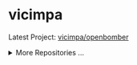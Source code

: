 # vicimpa

<!--START_LAST_REPO-->
Latest Project: [vicimpa/openbomber](https://github.com/vicimpa/openbomber)
<!--END_LAST_REPO-->

<details>
<summary>More Repositories ...</summary>

<!--START_TABLE_REPOS-->
| Name | Homepage | Stars | Last Commit |
|-----------------------|--------------------------|--------|-------------|
| openbomber | https://github.com/vicimpa/openbomber | 88 | https://img.shields.io/github/last-commit/vicimpa/openbomber?style=flat&label=last |
| chatroulette | https://github.com/vicimpa/chatroulette | 13 | https://img.shields.io/github/last-commit/vicimpa/chatroulette?style=flat&label=last |
| vicimpa-library | https://github.com/vicimpa/vicimpa-library | 12 | https://img.shields.io/github/last-commit/vicimpa/vicimpa-library?style=flat&label=last |
| scrappy-bird2 | https://github.com/vicimpa/scrappy-bird2 | 5 | https://img.shields.io/github/last-commit/vicimpa/scrappy-bird2?style=flat&label=last |
| w-nodes | https://github.com/vicimpa/w-nodes | 4 | https://img.shields.io/github/last-commit/vicimpa/w-nodes?style=flat&label=last |
| steam-confirmations | https://github.com/vicimpa/steam-confirmations | 3 | https://img.shields.io/github/last-commit/vicimpa/steam-confirmations?style=flat&label=last |
| processor-cpp | https://github.com/vicimpa/processor-cpp | 3 | https://img.shields.io/github/last-commit/vicimpa/processor-cpp?style=flat&label=last |
| new-openbomber | https://github.com/vicimpa/new-openbomber | 3 | https://img.shields.io/github/last-commit/vicimpa/new-openbomber?style=flat&label=last |
| my-player | https://github.com/vicimpa/my-player | 3 | https://img.shields.io/github/last-commit/vicimpa/my-player?style=flat&label=last |
| console-clock | https://github.com/vicimpa/console-clock | 3 | https://img.shields.io/github/last-commit/vicimpa/console-clock?style=flat&label=last |
| testworkfind | https://github.com/vicimpa/testworkfind | 2 | https://img.shields.io/github/last-commit/vicimpa/testworkfind?style=flat&label=last |
| snake-c- | https://github.com/vicimpa/snake-c- | 2 | https://img.shields.io/github/last-commit/vicimpa/snake-c-?style=flat&label=last |
| moviesearch | https://github.com/vicimpa/moviesearch | 2 | https://img.shields.io/github/last-commit/vicimpa/moviesearch?style=flat&label=last |
| discord-binary | https://github.com/vicimpa/discord-binary | 2 | https://img.shields.io/github/last-commit/vicimpa/discord-binary?style=flat&label=last |
| webaudio-playground | https://github.com/vicimpa/webaudio-playground | 1 | https://img.shields.io/github/last-commit/vicimpa/webaudio-playground?style=flat&label=last |
| vscode-material-darker | https://github.com/vicimpa/vscode-material-darker | 1 | https://img.shields.io/github/last-commit/vicimpa/vscode-material-darker?style=flat&label=last |
| TomatoTimer | https://github.com/vicimpa/TomatoTimer | 1 | https://img.shields.io/github/last-commit/vicimpa/TomatoTimer?style=flat&label=last |
| tiktok-answer | https://github.com/vicimpa/tiktok-answer | 1 | https://img.shields.io/github/last-commit/vicimpa/tiktok-answer?style=flat&label=last |
| tic-tac-svelte | https://github.com/vicimpa/tic-tac-svelte | 1 | https://img.shields.io/github/last-commit/vicimpa/tic-tac-svelte?style=flat&label=last |
| tic-tac-php | https://github.com/vicimpa/tic-tac-php | 1 | https://img.shields.io/github/last-commit/vicimpa/tic-tac-php?style=flat&label=last |
| TestPlugin | https://github.com/vicimpa/TestPlugin | 1 | https://img.shields.io/github/last-commit/vicimpa/TestPlugin?style=flat&label=last |
| test-video-work | https://github.com/vicimpa/test-video-work | 1 | https://img.shields.io/github/last-commit/vicimpa/test-video-work?style=flat&label=last |
| swc | https://github.com/vicimpa/swc | 1 | https://img.shields.io/github/last-commit/vicimpa/swc?style=flat&label=last |
| snake-js | https://github.com/vicimpa/snake-js | 1 | https://img.shields.io/github/last-commit/vicimpa/snake-js?style=flat&label=last |
| snake | https://github.com/vicimpa/snake | 1 | https://img.shields.io/github/last-commit/vicimpa/snake?style=flat&label=last |
| ScrappyBird | https://github.com/vicimpa/ScrappyBird | 1 | https://img.shields.io/github/last-commit/vicimpa/ScrappyBird?style=flat&label=last |
| qiwi-sdk | https://github.com/vicimpa/qiwi-sdk | 1 | https://img.shields.io/github/last-commit/vicimpa/qiwi-sdk?style=flat&label=last |
| preact-monaco-editor | https://github.com/vicimpa/preact-monaco-editor | 1 | https://img.shields.io/github/last-commit/vicimpa/preact-monaco-editor?style=flat&label=last |
| node-editor-2 | https://github.com/vicimpa/node-editor-2 | 1 | https://img.shields.io/github/last-commit/vicimpa/node-editor-2?style=flat&label=last |
| node-editor | https://github.com/vicimpa/node-editor | 1 | https://img.shields.io/github/last-commit/vicimpa/node-editor?style=flat&label=last |
| logo-particle-anim | https://github.com/vicimpa/logo-particle-anim | 1 | https://img.shields.io/github/last-commit/vicimpa/logo-particle-anim?style=flat&label=last |
| lite-code-editor | https://github.com/vicimpa/lite-code-editor | 1 | https://img.shields.io/github/last-commit/vicimpa/lite-code-editor?style=flat&label=last |
| hbs-express | https://github.com/vicimpa/hbs-express | 1 | https://img.shields.io/github/last-commit/vicimpa/hbs-express?style=flat&label=last |
| graph-calc | https://github.com/vicimpa/graph-calc | 1 | https://img.shields.io/github/last-commit/vicimpa/graph-calc?style=flat&label=last |
| code-bench | https://github.com/vicimpa/code-bench | 1 | https://img.shields.io/github/last-commit/vicimpa/code-bench?style=flat&label=last |
| browser-cli | https://github.com/vicimpa/browser-cli | 1 | https://img.shields.io/github/last-commit/vicimpa/browser-cli?style=flat&label=last |
| word-games-algorithm | https://github.com/vicimpa/word-games-algorithm | 0 | https://img.shields.io/github/last-commit/vicimpa/word-games-algorithm?style=flat&label=last |
| windowed-ui | https://github.com/vicimpa/windowed-ui | 0 | https://img.shields.io/github/last-commit/vicimpa/windowed-ui?style=flat&label=last |
| website | https://github.com/vicimpa/website | 0 | https://img.shields.io/github/last-commit/vicimpa/website?style=flat&label=last |
| weather | https://github.com/vicimpa/weather | 0 | https://img.shields.io/github/last-commit/vicimpa/weather?style=flat&label=last |
| vscode-material-icon-theme | https://github.com/vicimpa/vscode-material-icon-theme | 0 | https://img.shields.io/github/last-commit/vicimpa/vscode-material-icon-theme?style=flat&label=last |
| ViteTilewindCSS | https://github.com/vicimpa/ViteTilewindCSS | 0 | https://img.shields.io/github/last-commit/vicimpa/ViteTilewindCSS?style=flat&label=last |
| vite-plugin-react-swc | https://github.com/vicimpa/vite-plugin-react-swc | 0 | https://img.shields.io/github/last-commit/vicimpa/vite-plugin-react-swc?style=flat&label=last |
| vite-plugin-dart | https://github.com/vicimpa/vite-plugin-dart | 0 | https://img.shields.io/github/last-commit/vicimpa/vite-plugin-dart?style=flat&label=last |
| video-back | https://github.com/vicimpa/video-back | 0 | https://img.shields.io/github/last-commit/vicimpa/video-back?style=flat&label=last |
| vicimpa.github.io | https://github.com/vicimpa/vicimpa.github.io | 0 | https://img.shields.io/github/last-commit/vicimpa/vicimpa.github.io?style=flat&label=last |
| valibot | https://github.com/vicimpa/valibot | 0 | https://img.shields.io/github/last-commit/vicimpa/valibot?style=flat&label=last |
| valantis-test | https://github.com/vicimpa/valantis-test | 0 | https://img.shields.io/github/last-commit/vicimpa/valantis-test?style=flat&label=last |
| typescript-transform-paths | https://github.com/vicimpa/typescript-transform-paths | 0 | https://img.shields.io/github/last-commit/vicimpa/typescript-transform-paths?style=flat&label=last |
| types-canvas | https://github.com/vicimpa/types-canvas | 0 | https://img.shields.io/github/last-commit/vicimpa/types-canvas?style=flat&label=last |
| ts-node-opskins | https://github.com/vicimpa/ts-node-opskins | 0 | https://img.shields.io/github/last-commit/vicimpa/ts-node-opskins?style=flat&label=last |
| trueLMAO | https://github.com/vicimpa/trueLMAO | 0 | https://img.shields.io/github/last-commit/vicimpa/trueLMAO?style=flat&label=last |
| treegame-test | https://github.com/vicimpa/treegame-test | 0 | https://img.shields.io/github/last-commit/vicimpa/treegame-test?style=flat&label=last |
| tree-node | https://github.com/vicimpa/tree-node | 0 | https://img.shields.io/github/last-commit/vicimpa/tree-node?style=flat&label=last |
| trash-signals | https://github.com/vicimpa/trash-signals | 0 | https://img.shields.io/github/last-commit/vicimpa/trash-signals?style=flat&label=last |
| tic-tac | https://github.com/vicimpa/tic-tac | 0 | https://img.shields.io/github/last-commit/vicimpa/tic-tac?style=flat&label=last |
| tetris | https://github.com/vicimpa/tetris | 0 | https://img.shields.io/github/last-commit/vicimpa/tetris?style=flat&label=last |
| test-work-gj | https://github.com/vicimpa/test-work-gj | 0 | https://img.shields.io/github/last-commit/vicimpa/test-work-gj?style=flat&label=last |
| test-work | https://github.com/vicimpa/test-work | 0 | https://img.shields.io/github/last-commit/vicimpa/test-work?style=flat&label=last |
| test-vue3-task | https://github.com/vicimpa/test-vue3-task | 0 | https://img.shields.io/github/last-commit/vicimpa/test-vue3-task?style=flat&label=last |
| test-vercel-deploy | https://github.com/vicimpa/test-vercel-deploy | 0 | https://img.shields.io/github/last-commit/vicimpa/test-vercel-deploy?style=flat&label=last |
| test-test | https://github.com/vicimpa/test-test | 0 | https://img.shields.io/github/last-commit/vicimpa/test-test?style=flat&label=last |
| test-task | https://github.com/vicimpa/test-task | 0 | https://img.shields.io/github/last-commit/vicimpa/test-task?style=flat&label=last |
| test-stream | https://github.com/vicimpa/test-stream | 0 | https://img.shields.io/github/last-commit/vicimpa/test-stream?style=flat&label=last |
| test-server | https://github.com/vicimpa/test-server | 0 | https://img.shields.io/github/last-commit/vicimpa/test-server?style=flat&label=last |
| test-react | https://github.com/vicimpa/test-react | 0 | https://img.shields.io/github/last-commit/vicimpa/test-react?style=flat&label=last |
| test-project | https://github.com/vicimpa/test-project | 0 | https://img.shields.io/github/last-commit/vicimpa/test-project?style=flat&label=last |
| test-preact | https://github.com/vicimpa/test-preact | 0 | https://img.shields.io/github/last-commit/vicimpa/test-preact?style=flat&label=last |
| test-job | https://github.com/vicimpa/test-job | 0 | https://img.shields.io/github/last-commit/vicimpa/test-job?style=flat&label=last |
| Test-FE | https://github.com/vicimpa/Test-FE | 0 | https://img.shields.io/github/last-commit/vicimpa/Test-FE?style=flat&label=last |
| Test-BE | https://github.com/vicimpa/Test-BE | 0 | https://img.shields.io/github/last-commit/vicimpa/Test-BE?style=flat&label=last |
| terminus | https://github.com/vicimpa/terminus | 0 | https://img.shields.io/github/last-commit/vicimpa/terminus?style=flat&label=last |
| template-vite-ts | https://github.com/vicimpa/template-vite-ts | 0 | https://img.shields.io/github/last-commit/vicimpa/template-vite-ts?style=flat&label=last |
| tanks | https://github.com/vicimpa/tanks | 0 | https://img.shields.io/github/last-commit/vicimpa/tanks?style=flat&label=last |
| swelte-tic-tac-toe | https://github.com/vicimpa/swelte-tic-tac-toe | 0 | https://img.shields.io/github/last-commit/vicimpa/swelte-tic-tac-toe?style=flat&label=last |
| SpaceEngineers | https://github.com/vicimpa/SpaceEngineers | 0 | https://img.shields.io/github/last-commit/vicimpa/SpaceEngineers?style=flat&label=last |
| Soundux | https://github.com/vicimpa/Soundux | 0 | https://img.shields.io/github/last-commit/vicimpa/Soundux?style=flat&label=last |
| social-net-client | https://github.com/vicimpa/social-net-client | 0 | https://img.shields.io/github/last-commit/vicimpa/social-net-client?style=flat&label=last |
| snake-python | https://github.com/vicimpa/snake-python | 0 | https://img.shields.io/github/last-commit/vicimpa/snake-python?style=flat&label=last |
| slash-create | https://github.com/vicimpa/slash-create | 0 | https://img.shields.io/github/last-commit/vicimpa/slash-create?style=flat&label=last |
| simple-svelte-ui | https://github.com/vicimpa/simple-svelte-ui | 0 | https://img.shields.io/github/last-commit/vicimpa/simple-svelte-ui?style=flat&label=last |
| simple-react-tabs | https://github.com/vicimpa/simple-react-tabs | 0 | https://img.shields.io/github/last-commit/vicimpa/simple-react-tabs?style=flat&label=last |
| simple-hexagonal-render | https://github.com/vicimpa/simple-hexagonal-render | 0 | https://img.shields.io/github/last-commit/vicimpa/simple-hexagonal-render?style=flat&label=last |
| simple-chat | https://github.com/vicimpa/simple-chat | 0 | https://img.shields.io/github/last-commit/vicimpa/simple-chat?style=flat&label=last |
| shared-state | https://github.com/vicimpa/shared-state | 0 | https://img.shields.io/github/last-commit/vicimpa/shared-state?style=flat&label=last |
| script-composer | https://github.com/vicimpa/script-composer | 0 | https://img.shields.io/github/last-commit/vicimpa/script-composer?style=flat&label=last |
| ruletka-demo | https://github.com/vicimpa/ruletka-demo | 0 | https://img.shields.io/github/last-commit/vicimpa/ruletka-demo?style=flat&label=last |
| RocketLauncher2 | https://github.com/vicimpa/RocketLauncher2 | 0 | https://img.shields.io/github/last-commit/vicimpa/RocketLauncher2?style=flat&label=last |
| road-keys | https://github.com/vicimpa/road-keys | 0 | https://img.shields.io/github/last-commit/vicimpa/road-keys?style=flat&label=last |
| regions-city | https://github.com/vicimpa/regions-city | 0 | https://img.shields.io/github/last-commit/vicimpa/regions-city?style=flat&label=last |
| react-valtio-state | https://github.com/vicimpa/react-valtio-state | 0 | https://img.shields.io/github/last-commit/vicimpa/react-valtio-state?style=flat&label=last |
| react-todo-app | https://github.com/vicimpa/react-todo-app | 0 | https://img.shields.io/github/last-commit/vicimpa/react-todo-app?style=flat&label=last |
| react-test-ffff | https://github.com/vicimpa/react-test-ffff | 0 | https://img.shields.io/github/last-commit/vicimpa/react-test-ffff?style=flat&label=last |
| react-signals-cart | https://github.com/vicimpa/react-signals-cart | 0 | https://img.shields.io/github/last-commit/vicimpa/react-signals-cart?style=flat&label=last |
| react-mapbox-gl | https://github.com/vicimpa/react-mapbox-gl | 0 | https://img.shields.io/github/last-commit/vicimpa/react-mapbox-gl?style=flat&label=last |
| racing-3d | https://github.com/vicimpa/racing-3d | 0 | https://img.shields.io/github/last-commit/vicimpa/racing-3d?style=flat&label=last |
| Quiz_Vue | https://github.com/vicimpa/Quiz_Vue | 0 | https://img.shields.io/github/last-commit/vicimpa/Quiz_Vue?style=flat&label=last |
| public-keys | https://github.com/vicimpa/public-keys | 0 | https://img.shields.io/github/last-commit/vicimpa/public-keys?style=flat&label=last |
| proxy6-api | https://github.com/vicimpa/proxy6-api | 0 | https://img.shields.io/github/last-commit/vicimpa/proxy6-api?style=flat&label=last |
| project-templates | https://github.com/vicimpa/project-templates | 0 | https://img.shields.io/github/last-commit/vicimpa/project-templates?style=flat&label=last |
| PLC-save-editor | https://github.com/vicimpa/PLC-save-editor | 0 | https://img.shields.io/github/last-commit/vicimpa/PLC-save-editor?style=flat&label=last |
| pixel-tile-editor | https://github.com/vicimpa/pixel-tile-editor | 0 | https://img.shields.io/github/last-commit/vicimpa/pixel-tile-editor?style=flat&label=last |
| Parachute | https://github.com/vicimpa/Parachute | 0 | https://img.shields.io/github/last-commit/vicimpa/Parachute?style=flat&label=last |
| pannellum | https://github.com/vicimpa/pannellum | 0 | https://img.shields.io/github/last-commit/vicimpa/pannellum?style=flat&label=last |
| pairs | https://github.com/vicimpa/pairs | 0 | https://img.shields.io/github/last-commit/vicimpa/pairs?style=flat&label=last |
| openapi-typescript-codegen | https://github.com/vicimpa/openapi-typescript-codegen | 0 | https://img.shields.io/github/last-commit/vicimpa/openapi-typescript-codegen?style=flat&label=last |
| openapi-ts | https://github.com/vicimpa/openapi-ts | 0 | https://img.shields.io/github/last-commit/vicimpa/openapi-ts?style=flat&label=last |
| obs-mac-virtualcam | https://github.com/vicimpa/obs-mac-virtualcam | 0 | https://img.shields.io/github/last-commit/vicimpa/obs-mac-virtualcam?style=flat&label=last |
| nodebestpractices | https://github.com/vicimpa/nodebestpractices | 0 | https://img.shields.io/github/last-commit/vicimpa/nodebestpractices?style=flat&label=last |
| node-ViGEmClient | https://github.com/vicimpa/node-ViGEmClient | 0 | https://img.shields.io/github/last-commit/vicimpa/node-ViGEmClient?style=flat&label=last |
| node-opskins-api | https://github.com/vicimpa/node-opskins-api | 0 | https://img.shields.io/github/last-commit/vicimpa/node-opskins-api?style=flat&label=last |
| new-bot | https://github.com/vicimpa/new-bot | 0 | https://img.shields.io/github/last-commit/vicimpa/new-bot?style=flat&label=last |
| my-svelte-template | https://github.com/vicimpa/my-svelte-template | 0 | https://img.shields.io/github/last-commit/vicimpa/my-svelte-template?style=flat&label=last |
| my-site | https://github.com/vicimpa/my-site | 0 | https://img.shields.io/github/last-commit/vicimpa/my-site?style=flat&label=last |
| my-portfolio | https://github.com/vicimpa/my-portfolio | 0 | https://img.shields.io/github/last-commit/vicimpa/my-portfolio?style=flat&label=last |
| mvc-bun | https://github.com/vicimpa/mvc-bun | 0 | https://img.shields.io/github/last-commit/vicimpa/mvc-bun?style=flat&label=last |
| mod | https://github.com/vicimpa/mod | 0 | https://img.shields.io/github/last-commit/vicimpa/mod?style=flat&label=last |
| mk3u-cheatch | https://github.com/vicimpa/mk3u-cheatch | 0 | https://img.shields.io/github/last-commit/vicimpa/mk3u-cheatch?style=flat&label=last |
| mini-tasks | https://github.com/vicimpa/mini-tasks | 0 | https://img.shields.io/github/last-commit/vicimpa/mini-tasks?style=flat&label=last |
| minesweeper | https://github.com/vicimpa/minesweeper | 0 | https://img.shields.io/github/last-commit/vicimpa/minesweeper?style=flat&label=last |
| medium-parser | https://github.com/vicimpa/medium-parser | 0 | https://img.shields.io/github/last-commit/vicimpa/medium-parser?style=flat&label=last |
| material-theme-jetbrains | https://github.com/vicimpa/material-theme-jetbrains | 0 | https://img.shields.io/github/last-commit/vicimpa/material-theme-jetbrains?style=flat&label=last |
| magic-render | https://github.com/vicimpa/magic-render | 0 | https://img.shields.io/github/last-commit/vicimpa/magic-render?style=flat&label=last |
| lines-sort | https://github.com/vicimpa/lines-sort | 0 | https://img.shields.io/github/last-commit/vicimpa/lines-sort?style=flat&label=last |
| LearnPython | https://github.com/vicimpa/LearnPython | 0 | https://img.shields.io/github/last-commit/vicimpa/LearnPython?style=flat&label=last |
| jsmpeg | https://github.com/vicimpa/jsmpeg | 0 | https://img.shields.io/github/last-commit/vicimpa/jsmpeg?style=flat&label=last |
| imgbb.js | https://github.com/vicimpa/imgbb.js | 0 | https://img.shields.io/github/last-commit/vicimpa/imgbb.js?style=flat&label=last |
| image-render | https://github.com/vicimpa/image-render | 0 | https://img.shields.io/github/last-commit/vicimpa/image-render?style=flat&label=last |
| image-preloader | https://github.com/vicimpa/image-preloader | 0 | https://img.shields.io/github/last-commit/vicimpa/image-preloader?style=flat&label=last |
| html2canvas | https://github.com/vicimpa/html2canvas | 0 | https://img.shields.io/github/last-commit/vicimpa/html2canvas?style=flat&label=last |
| hls_wasm | https://github.com/vicimpa/hls_wasm | 0 | https://img.shields.io/github/last-commit/vicimpa/hls_wasm?style=flat&label=last |
| hellcord-server-client | https://github.com/vicimpa/hellcord-server-client | 0 | https://img.shields.io/github/last-commit/vicimpa/hellcord-server-client?style=flat&label=last |
| gtasagit | https://github.com/vicimpa/gtasagit | 0 | https://img.shields.io/github/last-commit/vicimpa/gtasagit?style=flat&label=last |
| graph-draw | https://github.com/vicimpa/graph-draw | 0 | https://img.shields.io/github/last-commit/vicimpa/graph-draw?style=flat&label=last |
| godot | https://github.com/vicimpa/godot | 0 | https://img.shields.io/github/last-commit/vicimpa/godot?style=flat&label=last |
| gl-matrix | https://github.com/vicimpa/gl-matrix | 0 | https://img.shields.io/github/last-commit/vicimpa/gl-matrix?style=flat&label=last |
| github-material-icons-extension | https://github.com/vicimpa/github-material-icons-extension | 0 | https://img.shields.io/github/last-commit/vicimpa/github-material-icons-extension?style=flat&label=last |
| freetype-js | https://github.com/vicimpa/freetype-js | 0 | https://img.shields.io/github/last-commit/vicimpa/freetype-js?style=flat&label=last |
| fake-library | https://github.com/vicimpa/fake-library | 0 | https://img.shields.io/github/last-commit/vicimpa/fake-library?style=flat&label=last |
| EP8OfNxlVWLjTlPqxPQV | https://github.com/vicimpa/EP8OfNxlVWLjTlPqxPQV | 0 | https://img.shields.io/github/last-commit/vicimpa/EP8OfNxlVWLjTlPqxPQV?style=flat&label=last |
| Emulatrix | https://github.com/vicimpa/Emulatrix | 0 | https://img.shields.io/github/last-commit/vicimpa/Emulatrix?style=flat&label=last |
| eldorado-checker | https://github.com/vicimpa/eldorado-checker | 0 | https://img.shields.io/github/last-commit/vicimpa/eldorado-checker?style=flat&label=last |
| easy-parser | https://github.com/vicimpa/easy-parser | 0 | https://img.shields.io/github/last-commit/vicimpa/easy-parser?style=flat&label=last |
| easy-calc | https://github.com/vicimpa/easy-calc | 0 | https://img.shields.io/github/last-commit/vicimpa/easy-calc?style=flat&label=last |
| droidcam | https://github.com/vicimpa/droidcam | 0 | https://img.shields.io/github/last-commit/vicimpa/droidcam?style=flat&label=last |
| DragTodo | https://github.com/vicimpa/DragTodo | 0 | https://img.shields.io/github/last-commit/vicimpa/DragTodo?style=flat&label=last |
| docs.korge.org | https://github.com/vicimpa/docs.korge.org | 0 | https://img.shields.io/github/last-commit/vicimpa/docs.korge.org?style=flat&label=last |
| discord.js.userbot | https://github.com/vicimpa/discord.js.userbot | 0 | https://img.shields.io/github/last-commit/vicimpa/discord.js.userbot?style=flat&label=last |
| diplom | https://github.com/vicimpa/diplom | 0 | https://img.shields.io/github/last-commit/vicimpa/diplom?style=flat&label=last |
| data-viewer | https://github.com/vicimpa/data-viewer | 0 | https://img.shields.io/github/last-commit/vicimpa/data-viewer?style=flat&label=last |
| CoreCampPro | https://github.com/vicimpa/CoreCampPro | 0 | https://img.shields.io/github/last-commit/vicimpa/CoreCampPro?style=flat&label=last |
| codewars-tasks | https://github.com/vicimpa/codewars-tasks | 0 | https://img.shields.io/github/last-commit/vicimpa/codewars-tasks?style=flat&label=last |
| class-transformer | https://github.com/vicimpa/class-transformer | 0 | https://img.shields.io/github/last-commit/vicimpa/class-transformer?style=flat&label=last |
| chess-svelte | https://github.com/vicimpa/chess-svelte | 0 | https://img.shields.io/github/last-commit/vicimpa/chess-svelte?style=flat&label=last |
| char-game | https://github.com/vicimpa/char-game | 0 | https://img.shields.io/github/last-commit/vicimpa/char-game?style=flat&label=last |
| cards-test | https://github.com/vicimpa/cards-test | 0 | https://img.shields.io/github/last-commit/vicimpa/cards-test?style=flat&label=last |
| Calt-test | https://github.com/vicimpa/Calt-test | 0 | https://img.shields.io/github/last-commit/vicimpa/Calt-test?style=flat&label=last |
| calc-processing | https://github.com/vicimpa/calc-processing | 0 | https://img.shields.io/github/last-commit/vicimpa/calc-processing?style=flat&label=last |
| blabla-test-api | https://github.com/vicimpa/blabla-test-api | 0 | https://img.shields.io/github/last-commit/vicimpa/blabla-test-api?style=flat&label=last |
| battle_asserts | https://github.com/vicimpa/battle_asserts | 0 | https://img.shields.io/github/last-commit/vicimpa/battle_asserts?style=flat&label=last |
| Audio-Input-Effects | https://github.com/vicimpa/Audio-Input-Effects | 0 | https://img.shields.io/github/last-commit/vicimpa/Audio-Input-Effects?style=flat&label=last |
| apps | https://github.com/vicimpa/apps | 0 | https://img.shields.io/github/last-commit/vicimpa/apps?style=flat&label=last |
| animation | https://github.com/vicimpa/animation | 0 | https://img.shields.io/github/last-commit/vicimpa/animation?style=flat&label=last |
| 2048-game | https://github.com/vicimpa/2048-game | 0 | https://img.shields.io/github/last-commit/vicimpa/2048-game?style=flat&label=last |
<!--END_TABLE_REPOS-->

</details>
